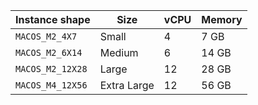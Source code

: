 <table class="responsive-table">
  <thead>
    <th>Instance shape</th>
    <th>Size</th>
    <th>vCPU</th>
    <th>Memory</th>
  </thead>
  <tbody>
    <tr>
      <td>
        <code>MACOS_M2_4X7</code>
      </td>
      <td>Small</td>
      <td>4</td>
      <td>7 GB</td>
    </tr>
    <tr>
      <td>
        <code>MACOS_M2_6X14</code>
      </td>
      <td>Medium</td>
      <td>6</td>
      <td>14 GB</td>
    </tr>
    <tr>
      <td>
        <code>MACOS_M2_12X28</code>
      </td>
      <td>Large</td>
      <td>12</td>
      <td>28 GB</td>
    </tr>
    <tr>
      <td>
        <code>MACOS_M4_12X56</code>
      </td>
      <td>Extra Large</td>
      <td>12</td>
      <td>56 GB</td>
    </tr>
  </tbody>
</table>
